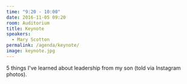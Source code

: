 ```yaml
---
time: "9:20 - 10:00"
date: 2016-11-05 09:20
room: Auditorium
title: Keynote
speakers:
  - Mary Scotton
permalink: /agenda/keynote/
image: keynote.jpg
---
```


5 things I've learned about leadership from my son (told via Instagram photos).
